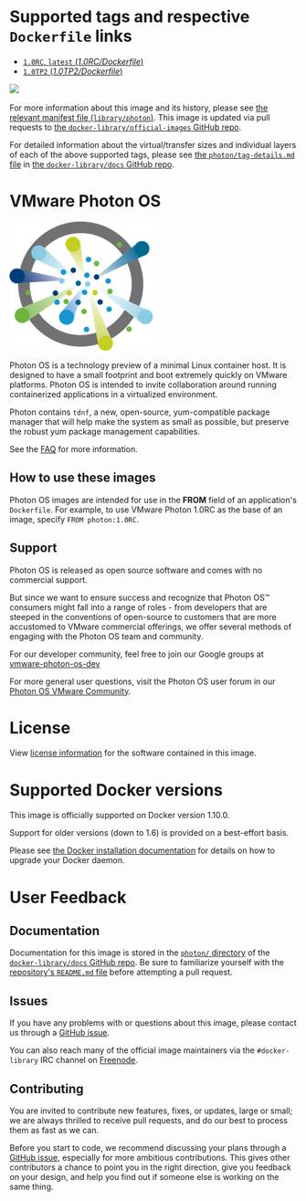 # Supported tags and respective `Dockerfile` links

-	[`1.0RC`, `latest` (*1.0RC/Dockerfile*)](https://github.com/frapposelli/photon-docker-image/blob/ef1d8be98877d927b6058c09364834692b7aa0fc/1.0RC/Dockerfile)
-	[`1.0TP2` (*1.0TP2/Dockerfile*)](https://github.com/frapposelli/photon-docker-image/blob/ef1d8be98877d927b6058c09364834692b7aa0fc/1.0TP2/Dockerfile)

[![](https://badge.imagelayers.io/photon:latest.svg)](https://imagelayers.io/?images=photon:1.0RC,photon:1.0TP2)

For more information about this image and its history, please see [the relevant manifest file (`library/photon`)](https://github.com/docker-library/official-images/blob/master/library/photon). This image is updated via pull requests to [the `docker-library/official-images` GitHub repo](https://github.com/docker-library/official-images).

For detailed information about the virtual/transfer sizes and individual layers of each of the above supported tags, please see [the `photon/tag-details.md` file](https://github.com/docker-library/docs/blob/master/photon/tag-details.md) in [the `docker-library/docs` GitHub repo](https://github.com/docker-library/docs).

# VMware Photon OS

![logo](https://raw.githubusercontent.com/docker-library/docs/201d521fc5f94009950a919679a1cb33d3ffcefe/photon/logo.png)

Photon OS is a technology preview of a minimal Linux container host. It is designed to have a small footprint and boot extremely quickly on VMware platforms. Photon OS is intended to invite collaboration around running containerized applications in a virtualized environment.

Photon contains `tdnf`, a new, open-source, yum-compatible package manager that will help make the system as small as possible, but preserve the robust yum package management capabilities.

See the [FAQ](http://vmware.github.io/photon/assets/files/photon_faqs.pdf) for more information.

## How to use these images

Photon OS images are intended for use in the **FROM** field of an application's `Dockerfile`. For example, to use VMware Photon 1.0RC as the base of an image, specify `FROM photon:1.0RC`.

## Support

Photon OS is released as open source software and comes with no commercial support.

But since we want to ensure success and recognize that Photon OS™ consumers might fall into a range of roles - from developers that are steeped in the conventions of open-source to customers that are more accustomed to VMware commercial offerings, we offer several methods of engaging with the Photon OS team and community.

For our developer community, feel free to join our Google groups at [vmware-photon-os-dev](https://groups.google.com/forum/#%21forum/vmware-photon-dev)

For more general user questions, visit the Photon OS user forum in our [Photon OS VMware Community](http://communities.vmware.com/community/vmtn/devops/project-photon).

# License

View [license information](https://github.com/vmware/photon/blob/master/LICENSE) for the software contained in this image.

# Supported Docker versions

This image is officially supported on Docker version 1.10.0.

Support for older versions (down to 1.6) is provided on a best-effort basis.

Please see [the Docker installation documentation](https://docs.docker.com/installation/) for details on how to upgrade your Docker daemon.

# User Feedback

## Documentation

Documentation for this image is stored in the [`photon/` directory](https://github.com/docker-library/docs/tree/master/photon) of the [`docker-library/docs` GitHub repo](https://github.com/docker-library/docs). Be sure to familiarize yourself with the [repository's `README.md` file](https://github.com/docker-library/docs/blob/master/README.md) before attempting a pull request.

## Issues

If you have any problems with or questions about this image, please contact us through a [GitHub issue](https://github.com/frapposelli/photon-docker-image/issues).

You can also reach many of the official image maintainers via the `#docker-library` IRC channel on [Freenode](https://freenode.net).

## Contributing

You are invited to contribute new features, fixes, or updates, large or small; we are always thrilled to receive pull requests, and do our best to process them as fast as we can.

Before you start to code, we recommend discussing your plans through a [GitHub issue](https://github.com/frapposelli/photon-docker-image/issues), especially for more ambitious contributions. This gives other contributors a chance to point you in the right direction, give you feedback on your design, and help you find out if someone else is working on the same thing.
